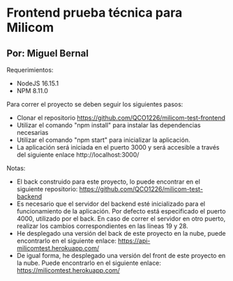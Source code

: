 # Frontend prueba técnica para Milicom
## Por: Miguel Bernal

Requerimientos:
- NodeJS 16.15.1
- NPM 8.11.0

Para correr el proyecto se deben seguir los siguientes pasos:
- Clonar el repositorio https://github.com/QCO1226/milicom-test-frontend
- Utilizar el comando "npm install" para instalar las dependencias necesarias
- Utilizar el comando "npm start" para inicializar la aplicación.
- La aplicación será iniciada en el puerto 3000 y será accesible a través del siguiente enlace http://localhost:3000/

Notas:
- El back construido para este proyecto, lo puede encontrar en el siguiente repositorio: https://github.com/QCO1226/milicom-test-backend
- Es necesario que el servidor del backend esté inicializado para el funcionamiento de la aplicación. Por defecto está especificado el puerto 4000, utilizado por el back. En caso de correr el servidor en otro puerto, realizar los cambios correspondientes en las líneas 19 y 28. 
- He desplegado una versión del back de este proyecto en la nube, puede encontrarlo en el siguiente enlace: https://api-milicomtest.herokuapp.com/
- De igual forma, he desplegado una versión del front de este proyecto en la nube. Puede encontrarlo en el siguiente enlace: https://milicomtest.herokuapp.com/
